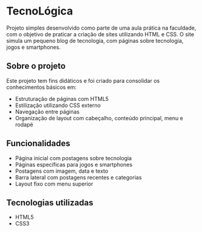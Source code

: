 # TecnoLógica

Projeto simples desenvolvido como parte de uma aula prática na faculdade, com o objetivo de praticar a criação de sites utilizando HTML e CSS. O site simula um pequeno blog de tecnologia, com páginas sobre tecnologia, jogos e smartphones.

## Sobre o projeto

Este projeto tem fins didáticos e foi criado para consolidar os conhecimentos básicos em:

- Estruturação de páginas com HTML5
- Estilização utilizando CSS externo
- Navegação entre páginas
- Organização de layout com cabeçalho, conteúdo principal, menu e rodapé

## Funcionalidades

- Página inicial com postagens sobre tecnologia
- Páginas específicas para jogos e smartphones
- Postagens com imagem, data e texto
- Barra lateral com postagens recentes e categorias
- Layout fixo com menu superior

## Tecnologias utilizadas

- HTML5
- CSS3

